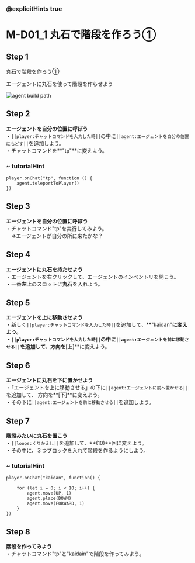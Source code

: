 ### @explicitHints true

# M-D01_1 丸石で階段を作ろう①

## Step 1
丸石で階段を作ろう①

エージェントに丸石を使って階段を作らせよう

![agent build path](https://teck89.xsrv.jp/MEE_tutorial/img/M-D01_1.png)

## Step 2
**エージェントを自分の位置に呼ぼう**  
・``||player:チャットコマンドを入力した時||``の中に``||agent:エージェントを自分の位置にもどす||``を追加しよう。  
・チャットコマンドを**"tp"**に変えよう。

 
### ~ tutorialHint

```blocks
player.onChat("tp", function () {
    agent.teleportToPlayer()	
})

```

## Step 3
**エージェントを自分の位置に呼ぼう**  
・チャットコマンド"tp"を実行してみよう。  
　⇒エージェントが自分の所に来たかな？

## Step 4
**エージェントに丸石を持たせよう**  
・エージェントを右クリックして、エージェントのインベントリを開こう。  
・一番**左上**のスロットに**丸石**を入れよう。

## Step 5
**エージェントを上に移動させよう**  
・新しく``||player:チャットコマンドを入力した時||``を追加して、**"kaidan"**に変えよう。  
・``||player:チャットコマンドを入力した時||``の中に``||agent:エージェントを前に移動させる||``を追加して、方向を**[上]**に変えよう。

## Step 6
**エージェントに丸石を下に置かせよう**  
・「エージェントを上に移動させる」の下に``||agent:エージェントに前へ置かせる||``を追加して、 方向を**[下]**に変えよう。  
・その下に``||agent:エージェントを前に移動させる||``を追加しよう。

## Step 7
**階段みたいに丸石を置こう**  
・``||loops:くりかえし||``を追加して、**(10)**回に変えよう。  
・その中に、３つブロックを入れて階段を作るようにしよう。  

### ~ tutorialHint
```blocks
player.onChat("kaidan", function() {

    for (let i = 0; i < 10; i++) {
        agent.move(UP, 1)
        agent.place(DOWN)
        agent.move(FORWARD, 1)
    }
})
```

## Step 8
**階段を作ってみよう**  
・チャットコマンド"tp"と"kaidain"で階段を作ってみよう。

